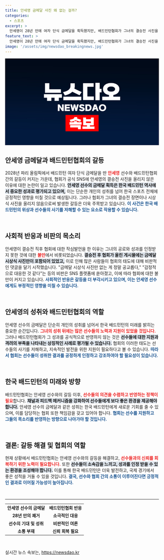 ```yaml
---
title: 안세영 금메달 사진 왜 없는 걸까?
categories:
  - 스포츠
excerpt: >
  안세영이 28년 만에 여자 단식 금메달을 획득했지만, 배드민턴협회가 그녀의 결승전 사진을 SNS에 게시하지 않아 논란이 일고 있습니다. 불만의 목소리가 커지는 가운데, 협회의 대응은 과연 적절했을까요?
feature_text: >
  안세영이 28년 만에 여자 단식 금메달을 획득했지만, 배드민턴협회가 그녀의 결승전 사진을 SNS에 게시하지 않아 논란이 일고 있습니다. 불만의 목소리가 커지는 가운데, 협회의 대응은 과연 적절했을까요?
image: '/assets/img/newsdao_breakingnews.jpg'
---
```


<p><img src="/assets/img/newsdao_breakingnews.jpg" alt="firstkoreanews 속보" /></p>

<h2 data-ke-size="size26">안세영 금메달과 배드민턴협회의 갈등</h2>

<p data-ke-size="size16">2028년 파리 올림픽에서 배드민턴 여자 단식 금메달을 딴 <b><span style="color: #ee2323;">안세영</span></b> 선수와 배드민턴협회 간의 갈등이 커지는 가운데, 협회가 공식 SNS에 안세영의 결승전 사진을 올리지 않은 이유에 대한 논란이 일고 있습니다. <b><span style="background-color: #21538527;">안세영 선수의 금메달 획득은 한국 배드민턴 역사에서 중요한 성과로 평가되고 있으며,</span></b> 이는 단순한 개인의 성취를 넘어 한국 스포츠 전체에 긍정적인 영향을 미칠 것으로 예상됩니다. 그러나 협회가 그녀의 결승전 장면이나 시상식 사진을 올리지 않음으로써 발생한 갈등은 더욱 주목받고 있습니다. <b><span style="color: #1a5490;">이 사건은 한국 배드민턴의 위상과 선수들의 사기를 저해할 수 있는 요소로 작용할 수 있습니다.</span></b></p>

<p data-ke-size="size16">&nbsp;</p>

<h2 data-ke-size="size26">사회적 반응과 비판의 목소리</h2>

<p data-ke-size="size16">안세영이 결승전 직후 협회에 대한 작심발언을 한 이유는 그녀의 공로와 성과를 인정받지 못한 것에 대한 <b><span style="color: #ee2323;">불만</span></b>에서 비롯되었습니다. <b><span style="background-color: #21538527;">결승전 후 협회가 올린 게시물에는 금메달 시상식 사진만이 포함되어 있었고,</span></b> 이로 인해 많은 사람들이 협회의 태도에 대해 비판적인 댓글을 달기 시작했습니다. "금메달 시상식 사진만 없는 게 정말 공교롭다," "감정적으로 대응한 것 같다"는 등의 비판은 SNS 플랫폼에 쏟아졌고, 이에 따라 협회에 대한 불만이 커지고 있습니다. <b><span style="color: #1a5490;">사회적인 반응은 갈등을 더 부각시키고 있으며, 이는 안세영 선수에게도 부정적인 영향을 미칠 수 있습니다.</span></b></p>

<p data-ke-size="size16">&nbsp;</p>

<h2 data-ke-size="size26">안세영의 성취와 배드민턴협회의 역할</h2>

<p data-ke-size="size16">안세영 선수의 금메달은 단순히 개인의 성취를 넘어서 한국 배드민턴의 미래를 밝히는 중요한 순간입니다. <b><span style="color: #ee2323;">그녀의 성취 뒤에는 많은 선수들의 노력과 지원이 있었을 것입니다.</span></b> 그러나 배드민턴협회가 그 성과를 공식적으로 반영하지 않는 것은 <b><span style="background-color: #21538527;">선수들에 대한 지원과 격려의 부족을 나타내는 상징적인 사례로 평가될 수 있습니다.</span></b> 협회의 이러한 태도는 선수들의 사기를 저해하고, 지속적인 발전을 위한 지원이 필요하다고 볼 수 있습니다. <b><span style="color: #1a5490;">따라서 협회는 선수들이 성취한 결과를 공정하게 인정하고 강조하여야 할 필요성이 있습니다.</span></b></p>

<p data-ke-size="size16">&nbsp;</p>

<h2 data-ke-size="size26">한국 배드민턴의 미래와 방향</h2>

<p data-ke-size="size16">배드민턴협회는 안세영 선수와의 갈등 이후, <b><span style="color: #ee2323;">선수들의 의견을 수렴하고 반영하는 정책이 필요</span></b>합니다. <b><span style="background-color: #21538527;">채널과 피드백 메커니즘을 강화하여 선수들에게 보다 좋은 환경을 제공해야 합니다.</span></b> 안세영 선수의 금메달과 같은 성취는 한국 배드민턴에게 새로운 기회를 줄 수 있으며, 이를 담당하는 협회 또한 책임감을 갖고 있어야 합니다. <b><span style="color: #1a5490;">협회는 선수를 지원하고 그들의 목소리를 반영하는 방향으로 나아가야 할 것입니다.</span></b></p>

<p data-ke-size="size16">&nbsp;</p>

<h2 data-ke-size="size26">결론: 갈등 해결 및 협회의 역할</h2>

<p data-ke-size="size16">현재 상황에서 배드민턴협회는 안세영 선수와의 갈등을 해결하고, <b><span style="color: #ee2323;">선수들과의 신뢰를 회복하기 위한 노력이 필요합니다.</span></b> 또한 <b><span style="background-color: #21538527;">선수들이 소속감을 느끼고, 성과를 인정 받을 수 있는 환경을 조성해야 합니다.</span></b> 이를 통해 한국 배드민턴은 더욱 발전하고, 국제 경기에서 좋은 성적을 거둘 수 있을 것입니다. <b><span style="color: #1a5490;">결국, 선수와 협회 간의 소통이 이루어진다면 긍정적인 결과로 이어질 가능성이 높아집니다.</span></b></p> 

<p data-ke-size="size16">&nbsp;</p>

<hr />

<table style="width: 100%;">
    <tr>
        <td style="text-align: center; height: 17px;"><b>안세영 선수의 금메달</b></td>
        <td style="text-align: center; height: 17px;"><b>배드민턴협회 반응</b></td>
    </tr>
    <tr>
        <td style="text-align: center; height: 17px;"><b>28년 만의 쾌거</b></td>
        <td style="text-align: center; height: 17px;"><b>소극적인 대응</b></td>
    </tr>
    <tr>
        <td style="text-align: center; height: 17px;"><b>선수의 기대 및 성취</b></td>
        <td style="text-align: center; height: 17px;"><b>비판적인 여론</b></td>
    </tr>
    <tr>
        <td style="text-align: center; height: 17px;"><b>소통 부재</b></td>
        <td style="text-align: center; height: 17px;"><b>신뢰 회복 필요</b></td>
    </tr>
</table>

<p data-ke-size="size16">&nbsp;</p>
실시간 뉴스 속보는, <a href="https://newsdao.kr" rel="dofollow">https://newsdao.kr</a>


